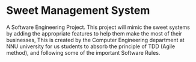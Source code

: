 ﻿# Sweet Management System
 A Software Engineering Project.
This project will mimic the sweet systems by adding the appropriate features to help them make the most of their businesses, This is created by the Computer Engineering department at NNU university for us students to absorb the principle of TDD (Agile method), and following some of the important Software Rules.
